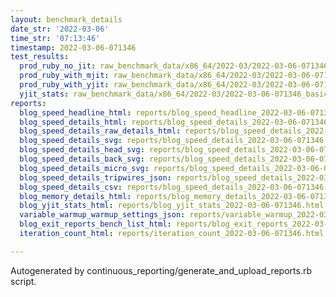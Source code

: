 ```yaml
---
layout: benchmark_details
date_str: '2022-03-06'
time_str: '07:13:46'
timestamp: 2022-03-06-071346
test_results:
  prod_ruby_no_jit: raw_benchmark_data/x86_64/2022-03/2022-03-06-071346_basic_benchmark_prod_ruby_no_jit.json
  prod_ruby_with_mjit: raw_benchmark_data/x86_64/2022-03/2022-03-06-071346_basic_benchmark_prod_ruby_with_mjit.json
  prod_ruby_with_yjit: raw_benchmark_data/x86_64/2022-03/2022-03-06-071346_basic_benchmark_prod_ruby_with_yjit.json
  yjit_stats: raw_benchmark_data/x86_64/2022-03/2022-03-06-071346_basic_benchmark_yjit_stats.json
reports:
  blog_speed_headline_html: reports/blog_speed_headline_2022-03-06-071346.html
  blog_speed_details_html: reports/blog_speed_details_2022-03-06-071346.html
  blog_speed_details_raw_details_html: reports/blog_speed_details_2022-03-06-071346.raw_details.html
  blog_speed_details_svg: reports/blog_speed_details_2022-03-06-071346.svg
  blog_speed_details_head_svg: reports/blog_speed_details_2022-03-06-071346.head.svg
  blog_speed_details_back_svg: reports/blog_speed_details_2022-03-06-071346.back.svg
  blog_speed_details_micro_svg: reports/blog_speed_details_2022-03-06-071346.micro.svg
  blog_speed_details_tripwires_json: reports/blog_speed_details_2022-03-06-071346.tripwires.json
  blog_speed_details_csv: reports/blog_speed_details_2022-03-06-071346.csv
  blog_memory_details_html: reports/blog_memory_details_2022-03-06-071346.html
  blog_yjit_stats_html: reports/blog_yjit_stats_2022-03-06-071346.html
  variable_warmup_warmup_settings_json: reports/variable_warmup_2022-03-06-071346.warmup_settings.json
  blog_exit_reports_bench_list_html: reports/blog_exit_reports_2022-03-06-071346.bench_list.html
  iteration_count_html: reports/iteration_count_2022-03-06-071346.html

---
```

Autogenerated by continuous_reporting/generate_and_upload_reports.rb script.
